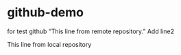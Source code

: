 # github-demo
for test github
 “This line from remote repository.”
Add line2

This line from local repository
